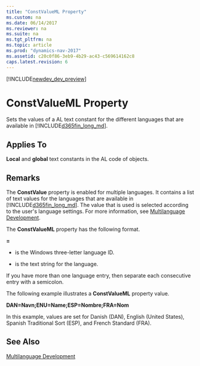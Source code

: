 ```yaml
---
title: "ConstValueML Property"
ms.custom: na
ms.date: 06/14/2017
ms.reviewer: na
ms.suite: na
ms.tgt_pltfrm: na
ms.topic: article
ms.prod: "dynamics-nav-2017"
ms.assetid: c20c0f86-3eb9-4b29-ac43-c569614162c8
caps.latest.revision: 6
---
```


[!INCLUDE[newdev_dev_preview](../includes/newdev_dev_preview.md)]

# ConstValueML Property
Sets the values of a AL text constant for the different languages that are available in [!INCLUDE[d365fin_long_md](../includes/d365fin_long_md.md)].  
  
## Applies To  
 **Local** and **global** text constants in the AL code of objects.  
  
## Remarks  
 The **ConstValue** property is enabled for multiple languages. It contains a list of text values for the languages that are available in [!INCLUDE[d365fin_long_md](../includes/d365fin_long_md.md)]. The value that is used is selected according to the user's language settings. For more information, see [Multilanguage Development](../devenv-multilanguage-development.md).  
  
 The **ConstValueML** property has the following format.  
  
 **<Language ID>=<string>**  
  
-   **<Language ID>** is the Windows three-letter language ID.  
  
-   **<string>** is the text string for the language.  
  
 If you have more than one language entry, then separate each consecutive entry with a semicolon.  
  
 The following example illustrates a **ConstValueML** property value.  
  
 **DAN=Navn;ENU=Name;ESP=Nombre;FRA=Nom**  
  
 In this example, values are set for Danish (DAN), English (United States), Spanish Traditional Sort (ESP), and French Standard (FRA).  
  
## See Also  
 <!-- [How to: Change the Language in the User Interface](How-to--Change-the-Language-in-the-User-Interface.md)  --> 
 [Multilanguage Development](../devenv-multilanguage-development.md)